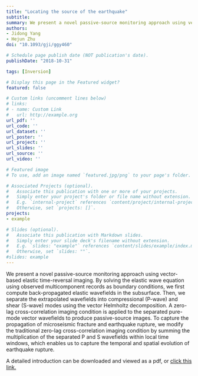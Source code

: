 ```yaml
---
title: "Locating the source of the earthquake"
subtitle: 
summary: We present a novel passive-source monitoring approach using vector-based elastic time-reversal imaging. 
authors:
- Jidong Yang
- Hejun Zhu
doi: "10.1093/gji/ggy460"

# Schedule page publish date (NOT publication's date).
publishDate: "2018-10-31"

tags: [Inversion]

# Display this page in the Featured widget?
featured: false

# Custom links (uncomment lines below)
# links:
# - name: Custom Link
#   url: http://example.org
url_pdf: ''
url_code: ''
url_dataset: ''
url_poster: ''
url_project: ''
url_slides: ''
url_source: ''
url_video: ''

# Featured image
# To use, add an image named `featured.jpg/png` to your page's folder. 

# Associated Projects (optional).
#   Associate this publication with one or more of your projects.
#   Simply enter your project's folder or file name without extension.
#   E.g. `internal-project` references `content/project/internal-project/index.md`.
#   Otherwise, set `projects: []`.
projects:
- example

# Slides (optional).
#   Associate this publication with Markdown slides.
#   Simply enter your slide deck's filename without extension.
#   E.g. `slides: "example"` references `content/slides/example/index.md`.
#   Otherwise, set `slides: ""`.
#slides: example
---
```


We present a novel passive-source monitoring approach using vector-based elastic time-reversal imaging. By solving the elastic wave equation using observed multicomponent records as boundary conditions, we first compute back-propagated elastic wavefields in the subsurface. Then, we separate the extrapolated wavefields into compressional (P-wave) and shear (S-wave) modes using the vector Helmholtz decomposition. A zero-lag cross-correlation imaging condition is applied to the separated pure-mode vector wavefields to produce passive-source images. To capture the propagation of microseismic fracture and earthquake rupture, we modify the traditional zero-lag cross-correlation imaging condition by summing the multiplication of the separated P and S wavefields within local time windows, which enables us to capture the temporal and spatial evolution of earthquake rupture.

A detailed introduction can be downloaded and viewed as a pdf, or [click this link.](https://academic.oup.com/gji/article/216/1/726/5151337?login=false)
